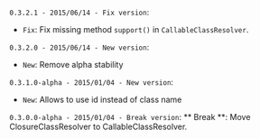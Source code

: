 `0.3.2.1 - 2015/06/14 - Fix version`:
* `Fix`: Fix missing method `support()` in `CallableClassResolver`. 

`0.3.2.0 - 2015/06/14 - New version`:
* `New`: Remove alpha stability 

`0.3.1.0-alpha - 2015/01/04 - New version`:
* `New`: Allows to use id instead of class name

`0.3.0.0-alpha - 2015/01/04 - Break version`:
** Break **: Move ClosureClassResolver to CallableClassResolver.
